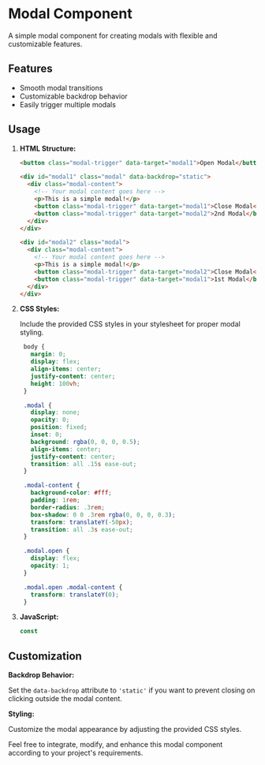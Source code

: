# Modal Component

A simple modal component for creating modals with flexible and customizable features.

## Features

- Smooth modal transitions
- Customizable backdrop behavior
- Easily trigger multiple modals

## Usage

1. **HTML Structure:**

   ```html
   <button class="modal-trigger" data-target="modal1">Open Modal</button>

   <div id="modal1" class="modal" data-backdrop="static">
     <div class="modal-content">
       <!-- Your modal content goes here -->
       <p>This is a simple modal!</p>
       <button class="modal-trigger" data-target="modal1">Close Modal</button>
       <button class="modal-trigger" data-target="modal2">2nd Modal</button>
     </div>
   </div>

   <div id="modal2" class="modal">
     <div class="modal-content">
       <!-- Your modal content goes here -->
       <p>This is a simple modal!</p>
       <button class="modal-trigger" data-target="modal2">Close Modal</button>
       <button class="modal-trigger" data-target="modal1">1st Modal</button>
     </div>
   </div>
   
2. **CSS Styles:**

   Include the provided CSS styles in your stylesheet for proper modal styling.

   ```css
    body {
      margin: 0;
      display: flex;
      align-items: center;
      justify-content: center;
      height: 100vh;
    }

    .modal {
      display: none;
      opacity: 0;
      position: fixed;
      inset: 0;
      background: rgba(0, 0, 0, 0.5);
      align-items: center;
      justify-content: center;
      transition: all .15s ease-out;
    }

    .modal-content {
      background-color: #fff;
      padding: 1rem;
      border-radius: .3rem;
      box-shadow: 0 0 .3rem rgba(0, 0, 0, 0.3);
      transform: translateY(-50px);
      transition: all .3s ease-out;
    }

    .modal.open {
      display: flex;
      opacity: 1;
    }

    .modal.open .modal-content {
      transform: translateY(0);
    }

3. **JavaScript:**

   ```javascript
   const
   
## Customization

**Backdrop Behavior:**

Set the `data-backdrop` attribute to `'static'` if you want to prevent closing on clicking outside the modal content.

**Styling:**

Customize the modal appearance by adjusting the provided CSS styles.

Feel free to integrate, modify, and enhance this modal component according to your project's requirements.
